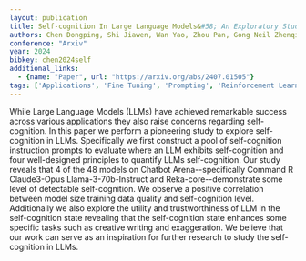 ```yaml
---
layout: publication
title: Self-cognition In Large Language Models&#58; An Exploratory Study
authors: Chen Dongping, Shi Jiawen, Wan Yao, Zhou Pan, Gong Neil Zhenqiang, Sun Lichao
conference: "Arxiv"
year: 2024
bibkey: chen2024self
additional_links:
  - {name: "Paper", url: "https://arxiv.org/abs/2407.01505"}
tags: ['Applications', 'Fine Tuning', 'Prompting', 'Reinforcement Learning', 'Tools', 'Training Techniques']
---
```

While Large Language Models (LLMs) have achieved remarkable success across various applications they also raise concerns regarding self-cognition. In this paper we perform a pioneering study to explore self-cognition in LLMs. Specifically we first construct a pool of self-cognition instruction prompts to evaluate where an LLM exhibits self-cognition and four well-designed principles to quantify LLMs self-cognition. Our study reveals that 4 of the 48 models on Chatbot Arena--specifically Command R Claude3-Opus Llama-3-70b-Instruct and Reka-core--demonstrate some level of detectable self-cognition. We observe a positive correlation between model size training data quality and self-cognition level. Additionally we also explore the utility and trustworthiness of LLM in the self-cognition state revealing that the self-cognition state enhances some specific tasks such as creative writing and exaggeration. We believe that our work can serve as an inspiration for further research to study the self-cognition in LLMs.
